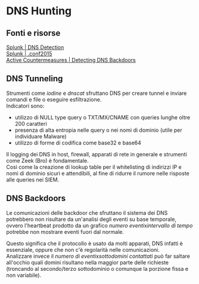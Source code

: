 # DNS Hunting

## Fonti e risorse
[Splunk | DNS Detection](https://github.com/rkovar/dns_detection)  
[Splunk | .conf2015](https://conf.splunk.com/files/2015/recordings/2015-splunk-136.mp4?_gl=1*1fnxmxa*_ga*OTM1MDU4Njc5LjE3MTg4MDY3MDY.*_ga_GS7YF8S63Y*MTcxOTUwMTA3NS44LjEuMTcxOTUwMTE4NC42MC4wLjA.*_gcl_au*NzUzMDgwMTYuMTcxOTMwODkwOA..*FPAU*NzUzMDgwMTYuMTcxOTMwODkwOA..*_ga_5EPM2P39FV*MTcxOTQ5OTA5My44LjEuMTcxOTUwMTIxNy4wLjAuMTE3MTM3MzI3)  
[Active Countermeasures | Detecting DNS Backdoors](https://youtu.be/as0isilMYSI?feature=shared)

## DNS Tunneling

Strumenti come *iodine* e *dnscat* sfruttano DNS per creare tunnel e inviare comandi e file o eseguire esfiltrazione.  
Indicatori sono:  
- utilizzo di NULL type query o TXT/MX/CNAME con queries lunghe oltre 200 caratteri
- presenza di alta entropia nelle query o nei nomi di dominio (utile per individuare Malware)
- utilizzo di forme di codifica come base32 e base64

Il logging dei DNS in host, firewall, apparati di rete in generale e strumenti come Zeek (Bro) è fondamentale.  
Così come la creazione di lookup table per il whitelisting di indirizzi IP e nomi di dominio sicuri e attendibili, al fine di ridurre il rumore nelle risposte alle queries nei SIEM.

## DNS Backdoors
Le comunicazioni delle backdoor che sfruttano il sistema dei DNS potrebbero non risultare da un'analisi degli eventi su base temporale, ovvero l'heartbeat prodotto da un grafico *numero eventi*x*intervallo di tempo* potrebbe non mostrare eventi fuori dal normale.  

Questo significa che il protocollo è usato da molti apparati, DNS infatti è essenziale, oppure che non c'è regolarità nelle comunicazioni.  
Analizzare invece il *numero di eventi*x*sottodomini contattati* può far saltare all'occhio quali domini risultano nella maggior parte delle richieste (troncando al secondo/terzo sottodominio o comunque la porzione fissa e non variabile).


